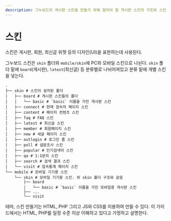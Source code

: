 ```yaml
---
description: 그누보드의 게시판 스킨을 만들기 위해 알아야 할 게시판 스킨의 구조와 스킨에서 사용할 수 있는 변수를 확인하고 사용해야 한다.
---
```


# 스킨

스킨은 게시판, 회원, 최신글 위젯 등의 디자인(UI)을 표현하는데 사용된다.

그누보드 스킨은 `skin` 폴더와 `mobile/skin`에 PC와 모바일 스킨으로 나뉜다. `skin` 폴더 밑에 `board`(게시판), `latest`(최신글) 등 분류별로 나뉘어져있고 분류 밑에 개별 스킨을 넣는다.

```shell{2,18}
.
├── skin # 스킨이 설치된 폴더
│   ├── board # 게시판 스킨들의 폴더
│   │   └── basic # `basic` 이름을 가진 게시판 스킨
│   ├── connect # 현재 접속자 페이지 스킨
│   ├── content # 페이지 컨텐츠 스킨
│   ├── faq # FAQ 스킨
│   ├── latest # 최신글 스킨
│   ├── member # 회원페이지 스킨
│   ├── new # 새글 페이지 스킨
│   ├── outlogin # 로그인 폼 스킨
│   ├── poll # 설문조사 스킨
│   ├── popular # 인기검색어 스킨
│   ├── qa # 1:1문의 스킨
│   ├── search # 검색 결과 스킨
│   └── visit # 접속통계 페이지 스킨
└── mobile # 모바일 기기용 스킨
    └── skin # 모바일 기기용 스킨. 위 skin 폴더 구조와 같음
        ├── board
        │   └── basic # `basic` 이름을 가진 모바일용 게시판 스킨
        ├── ...
        └── visit
```


테마, 스킨 만들기는 HTML, PHP 그리고 JS와 CSS를 이용하여 만들 수 있다. 이 가이드에서는 HTML, PHP를 일정 수준 이상 이해하고 있다고 가정하고 설명한다.
